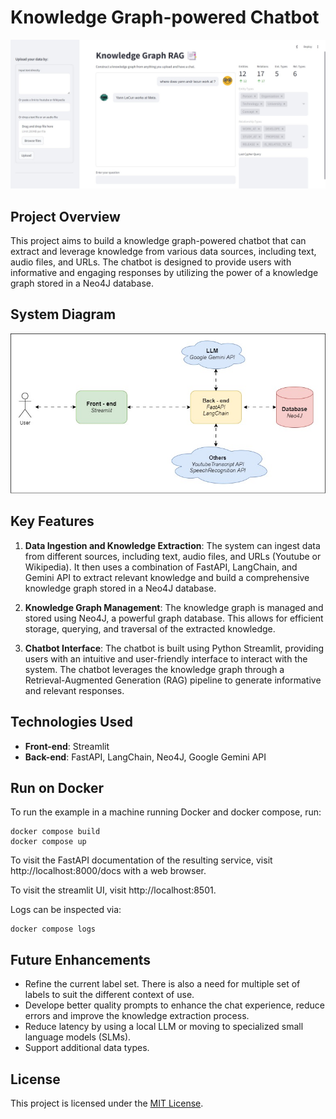 
# Knowledge Graph-powered Chatbot

<img src="./assets/cover.jpg" width="600"/>

## Project Overview
This project aims to build a knowledge graph-powered chatbot that can extract and leverage knowledge from various data sources, including text, audio files, and URLs. The chatbot is designed to provide users with informative and engaging responses by utilizing the power of a knowledge graph stored in a Neo4J database.

## System Diagram
<img src="./assets/system_diagram.jpg" width="600"/>

## Key Features
1. **Data Ingestion and Knowledge Extraction**: The system can ingest data from different sources, including text, audio files, and URLs (Youtube or Wikipedia). It then uses a combination of FastAPI, LangChain, and Gemini API to extract relevant knowledge and build a comprehensive knowledge graph stored in a Neo4J database.

2. **Knowledge Graph Management**: The knowledge graph is managed and stored using Neo4J, a powerful graph database. This allows for efficient storage, querying, and traversal of the extracted knowledge.

3. **Chatbot Interface**: The chatbot is built using Python Streamlit, providing users with an intuitive and user-friendly interface to interact with the system. The chatbot leverages the knowledge graph through a Retrieval-Augmented Generation (RAG) pipeline to generate informative and relevant responses.

## Technologies Used
- **Front-end**: Streamlit
- **Back-end**: FastAPI, LangChain, Neo4J, Google Gemini API

## Run on Docker
To run the example in a machine running Docker and docker compose, run:
```
docker compose build
docker compose up
```
To visit the FastAPI documentation of the resulting service, visit http://localhost:8000/docs with a web browser.

To visit the streamlit UI, visit http://localhost:8501.

Logs can be inspected via:
```
docker compose logs
```
## Future Enhancements
- Refine the current label set. There is also a need for multiple set of labels to suit the different context of use.
- Develope better quality prompts to enhance the chat experience, reduce errors and improve the knowledge extraction process.
- Reduce latency by using a local LLM or moving to specialized small language models (SLMs).
- Support additional data types.

## License
This project is licensed under the [MIT License](LICENSE).